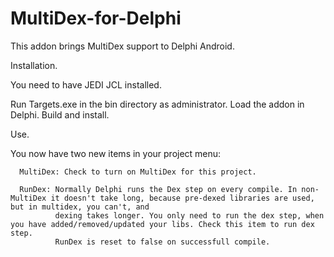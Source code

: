 # MultiDex-for-Delphi

This addon brings MultiDex support to Delphi Android.

Installation.

   You need to have JEDI JCL installed.

   Run Targets.exe in the bin directory as administrator.
   Load the addon in Delphi. Build and install.

Use.

   You now have two new items in your project menu:
   
      MultiDex: Check to turn on MultiDex for this project.
      
      RunDex: Normally Delphi runs the Dex step on every compile. In non-MultiDex it doesn't take long, because pre-dexed libraries are used, but in multidex, you can't, and
              dexing takes longer. You only need to run the dex step, when you have added/removed/updated your libs. Check this item to run dex step. 
              RunDex is reset to false on successfull compile.
              
